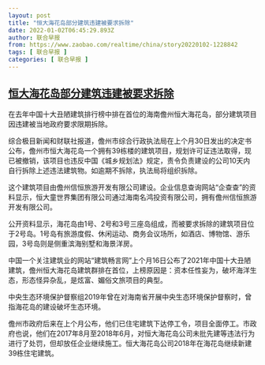 ```yaml
---
layout: post
title: "恒大海花岛部分建筑违建被要求拆除"
date: 2022-01-02T06:45:29.893Z
author: 联合早报
from: https://www.zaobao.com/realtime/china/story20220102-1228842
tags: [ 联合早报 ]
categories: [ 联合早报 ]
---
```

<!--1641127500000-->
[恒大海花岛部分建筑违建被要求拆除](https://www.zaobao.com/realtime/china/story20220102-1228842)
------

<div>
<p>在去年中国十大丑陋建筑排行榜中排在首位的海南儋州恒大海花岛，部分建筑项目因违建被当地政府要求限期拆除。</p><p>综合极目新闻和财联社报道，儋州市综合行政执法局在上个月30日发出的决定书公布，儋州市恒大海花岛一个拥有39栋楼的建筑项目，规划许可证违法取得，现已被撤销，该项目也违反中国《城乡规划法》规定，责令负责建设的公司10天内自行拆除上述违法建筑物。如逾期不拆除，执法局将组织拆除。</p><p>这个建筑项目由儋州信恒旅游开发有限公司建设。企业信息查询网站“企查查”的资料显示，恒大童世界集团有限公司通过海南名鸿投资有限公司，拥有儋州信恒旅游开发有限公司。</p><section id="imu"><div id="dfp-ad-imu1">        </div></section><p>公开资料显示，海花岛由1号、2号和3号三座岛组成，而被要求拆除的建筑项目位于2号岛。1号岛有旅游度假、休闲运动、商务会议场所，如酒店、博物馆、游乐园，3号岛则是侧重滨海别墅和海景洋房。</p><p>中国一个关注建筑业的网站“建筑畅言网”上个月16日公布了2021年中国十大丑陋建筑，儋州恒大海花岛建筑群排在首位，上榜原因是：资本任性妄为，破坏海洋生态，形态怪异杂乱，是炫富、媚俗文旅项目的典型。</p><p>中央生态环境保护督察组2019年曾在对海南省开展中央生态环境保护督察时，曾指海花岛的建设破坏生态环境。</p><div id="innity-in-post"></div><div id="dfp-ad-midarticlespecial">        </div><p>儋州市政府后来在上个月公布，他们已住宅建筑下达停工令，项目全面停工。市政府也说，他们在2017年8月至2018年6月，对恒大海花岛公司未批先建等违法行为进行了处罚，但却放任企业继续施工。恒大海花岛公司2018年在海花岛继续新建39栋住宅建筑。</p>      <div class="cx_paywall_placeholder" id="sph_cdp_40"></div>
</div>
